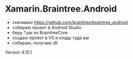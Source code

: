 # Xamarin.Braintree.Android

* скачиваю https://github.com/braintree/braintree_android
* собираю проект в Android Studio
* беру \*.aar из BraintreeCore
* создаю проект в VS и кладу туда aar
* собираю, получаю dll

Version 4.10.1

